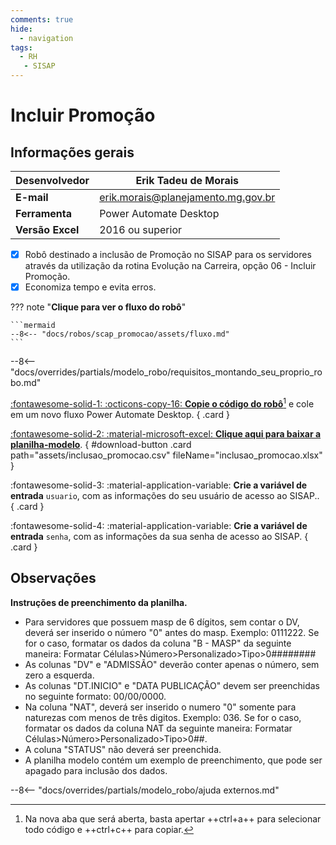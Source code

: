 ```yaml
---
comments: true
hide:
  - navigation
tags:
  - RH
   - SISAP
---
```


# Incluir Promoção


## Informações gerais

| **Desenvolvedor**| Erik Tadeu de Morais  |
| ----------- | ------------------------------------ |
| **E-mail**       | erik.morais@planejamento.mg.gov.br|
| **Ferramenta**    | Power Automate Desktop |
| **Versão Excel**    | 2016 ou superior |

- [x] Robô destinado a inclusão de Promoção no SISAP para os servidores através da utilização da rotina Evolução na Carreira, opção 06 - Incluir Promoção.
- [x] Economiza tempo e evita erros.

??? note "**Clique para ver o fluxo do robô**"

    ```mermaid
    --8<-- "docs/robos/scap_promocao/assets/fluxo.md"
    ```

--8<-- "docs/overrides/partials/modelo_robo/requisitos_montando_seu_proprio_robo.md"

<div class="grid" markdown>

[:fontawesome-solid-1: :octicons-copy-16: __Copie o código do robô__](https://raw.githubusercontent.com/automatiza-mg/biblioteca-de-robos/refs/heads/main/robos/site/scap/promocao/promocao_main.txt)[^1] e cole em um novo fluxo Power Automate Desktop.
{ .card }

[:fontawesome-solid-2: :material-microsoft-excel: __Clique aqui para baixar a planilha-modelo__](javascript:void(0);).
{ #download-button .card path="assets/inclusao_promocao.csv" fileName="inclusao_promocao.xlsx" }

:fontawesome-solid-3: :material-application-variable: __Crie a variável de entrada__ `usuario`, com as informações do seu usuário de acesso ao SISAP..
{ .card }

:fontawesome-solid-4: :material-application-variable: __Crie a variável de entrada__ `senha`, com as informações da sua senha de acesso ao SISAP.
{ .card }
</div>

## Observações 

__Instruções de preenchimento da planilha.__

- Para servidores que possuem masp de 6 dígitos, sem contar o DV, deverá ser inserido o número "0" antes do masp. Exemplo: 0111222. Se for o caso, formatar os dados da coluna "B - MASP" da seguinte maneira: Formatar Células>Número>Personalizado>Tipo>0######## 
- As colunas "DV" e "ADMISSÃO" deverão conter apenas o número, sem zero a esquerda.
- As colunas "DT.INICIO" e "DATA PUBLICAÇÃO" devem ser preenchidas no seguinte formato: 00/00/0000.
- Na coluna "NAT", deverá ser inserido o numero "0" somente para naturezas com menos de três digitos. Exemplo: 036. Se for o caso, formatar os dados da coluna NAT da seguinte maneira: Formatar Células>Número>Personalizado>Tipo>0##.
- A coluna "STATUS" não deverá ser preenchida.  
- A planilha modelo contém um exemplo de preenchimento, que pode ser apagado para inclusão dos dados.                                         

--8<-- "docs/overrides/partials/modelo_robo/ajuda externos.md"

[^1]: Na nova aba que será aberta, basta apertar ++ctrl+a++ para selecionar todo código e ++ctrl+c++ para copiar.
